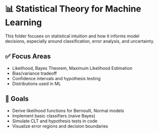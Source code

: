 # 📊 Statistical Theory for Machine Learning

This folder focuses on statistical intuition and how it informs model decisions, especially around classification, error analysis, and uncertainty.

## ✅ Focus Areas

- Likelihood, Bayes Theorem, Maximum Likelihood Estimation
- Bias/variance tradeoff
- Confidence intervals and hypothesis testing
- Distributions used in ML

## 🧪 Goals

- Derive likelihood functions for Bernoulli, Normal models
- Implement basic classifiers (naive Bayes)
- Simulate CLT and hypothesis tests in code
- Visualize error regions and decision boundaries

